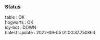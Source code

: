 ### Status


table : OK  
hogwarts : OK  
icy-bot : DOWN  
Latest Update : 2022-09-05 01:00:37.750863
